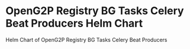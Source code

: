 # OpenG2P Registry BG Tasks Celery Beat Producers Helm Chart

Helm Chart of OpenG2P Registry BG Tasks Celery Beat Producers
